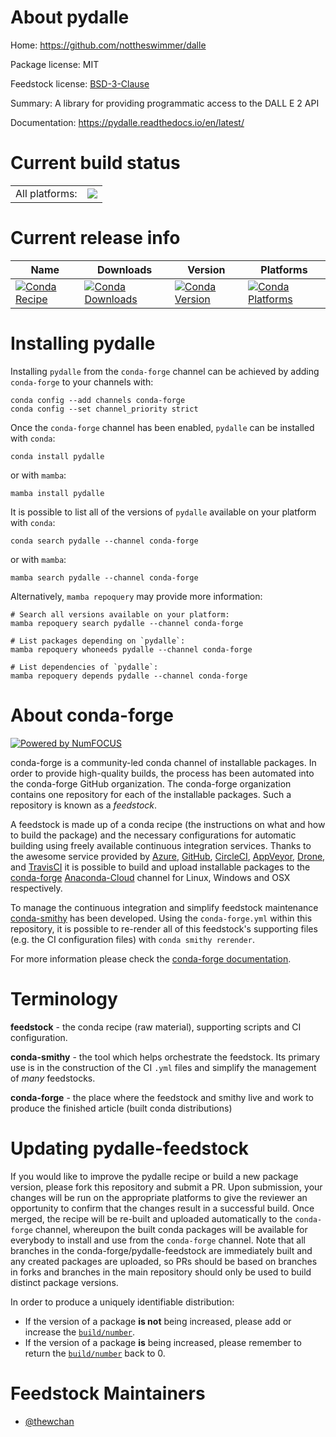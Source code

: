 About pydalle
=============

Home: https://github.com/nottheswimmer/dalle

Package license: MIT

Feedstock license: [BSD-3-Clause](https://github.com/conda-forge/pydalle-feedstock/blob/main/LICENSE.txt)

Summary: A library for providing programmatic access to the DALL E 2 API

Documentation: https://pydalle.readthedocs.io/en/latest/

Current build status
====================


<table><tr><td>All platforms:</td>
    <td>
      <a href="https://dev.azure.com/conda-forge/feedstock-builds/_build/latest?definitionId=16938&branchName=main">
        <img src="https://dev.azure.com/conda-forge/feedstock-builds/_apis/build/status/pydalle-feedstock?branchName=main">
      </a>
    </td>
  </tr>
</table>

Current release info
====================

| Name | Downloads | Version | Platforms |
| --- | --- | --- | --- |
| [![Conda Recipe](https://img.shields.io/badge/recipe-pydalle-green.svg)](https://anaconda.org/conda-forge/pydalle) | [![Conda Downloads](https://img.shields.io/conda/dn/conda-forge/pydalle.svg)](https://anaconda.org/conda-forge/pydalle) | [![Conda Version](https://img.shields.io/conda/vn/conda-forge/pydalle.svg)](https://anaconda.org/conda-forge/pydalle) | [![Conda Platforms](https://img.shields.io/conda/pn/conda-forge/pydalle.svg)](https://anaconda.org/conda-forge/pydalle) |

Installing pydalle
==================

Installing `pydalle` from the `conda-forge` channel can be achieved by adding `conda-forge` to your channels with:

```
conda config --add channels conda-forge
conda config --set channel_priority strict
```

Once the `conda-forge` channel has been enabled, `pydalle` can be installed with `conda`:

```
conda install pydalle
```

or with `mamba`:

```
mamba install pydalle
```

It is possible to list all of the versions of `pydalle` available on your platform with `conda`:

```
conda search pydalle --channel conda-forge
```

or with `mamba`:

```
mamba search pydalle --channel conda-forge
```

Alternatively, `mamba repoquery` may provide more information:

```
# Search all versions available on your platform:
mamba repoquery search pydalle --channel conda-forge

# List packages depending on `pydalle`:
mamba repoquery whoneeds pydalle --channel conda-forge

# List dependencies of `pydalle`:
mamba repoquery depends pydalle --channel conda-forge
```


About conda-forge
=================

[![Powered by
NumFOCUS](https://img.shields.io/badge/powered%20by-NumFOCUS-orange.svg?style=flat&colorA=E1523D&colorB=007D8A)](https://numfocus.org)

conda-forge is a community-led conda channel of installable packages.
In order to provide high-quality builds, the process has been automated into the
conda-forge GitHub organization. The conda-forge organization contains one repository
for each of the installable packages. Such a repository is known as a *feedstock*.

A feedstock is made up of a conda recipe (the instructions on what and how to build
the package) and the necessary configurations for automatic building using freely
available continuous integration services. Thanks to the awesome service provided by
[Azure](https://azure.microsoft.com/en-us/services/devops/), [GitHub](https://github.com/),
[CircleCI](https://circleci.com/), [AppVeyor](https://www.appveyor.com/),
[Drone](https://cloud.drone.io/welcome), and [TravisCI](https://travis-ci.com/)
it is possible to build and upload installable packages to the
[conda-forge](https://anaconda.org/conda-forge) [Anaconda-Cloud](https://anaconda.org/)
channel for Linux, Windows and OSX respectively.

To manage the continuous integration and simplify feedstock maintenance
[conda-smithy](https://github.com/conda-forge/conda-smithy) has been developed.
Using the ``conda-forge.yml`` within this repository, it is possible to re-render all of
this feedstock's supporting files (e.g. the CI configuration files) with ``conda smithy rerender``.

For more information please check the [conda-forge documentation](https://conda-forge.org/docs/).

Terminology
===========

**feedstock** - the conda recipe (raw material), supporting scripts and CI configuration.

**conda-smithy** - the tool which helps orchestrate the feedstock.
                   Its primary use is in the construction of the CI ``.yml`` files
                   and simplify the management of *many* feedstocks.

**conda-forge** - the place where the feedstock and smithy live and work to
                  produce the finished article (built conda distributions)


Updating pydalle-feedstock
==========================

If you would like to improve the pydalle recipe or build a new
package version, please fork this repository and submit a PR. Upon submission,
your changes will be run on the appropriate platforms to give the reviewer an
opportunity to confirm that the changes result in a successful build. Once
merged, the recipe will be re-built and uploaded automatically to the
`conda-forge` channel, whereupon the built conda packages will be available for
everybody to install and use from the `conda-forge` channel.
Note that all branches in the conda-forge/pydalle-feedstock are
immediately built and any created packages are uploaded, so PRs should be based
on branches in forks and branches in the main repository should only be used to
build distinct package versions.

In order to produce a uniquely identifiable distribution:
 * If the version of a package **is not** being increased, please add or increase
   the [``build/number``](https://docs.conda.io/projects/conda-build/en/latest/resources/define-metadata.html#build-number-and-string).
 * If the version of a package **is** being increased, please remember to return
   the [``build/number``](https://docs.conda.io/projects/conda-build/en/latest/resources/define-metadata.html#build-number-and-string)
   back to 0.

Feedstock Maintainers
=====================

* [@thewchan](https://github.com/thewchan/)

